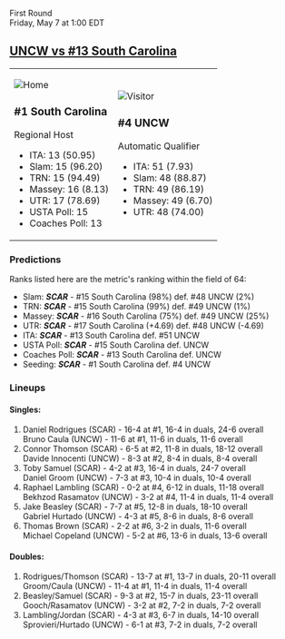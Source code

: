 First Round  
Friday, May 7 at 1:00 EDT
## [UNCW vs #13 South Carolina](https://www.ncaa.com/game/5833382) 

<table><tr><td>  

![Home](https://www.ncaa.com/sites/default/files/images/logos/schools/s/south-carolina.70.png)  

### #1 South Carolina  

Regional Host  
- ITA: 13 (50.95)  
- Slam: 15 (96.20)  
- TRN: 15 (94.49)  
- Massey: 16 (8.13)  
- UTR: 17 (78.69)  
- USTA Poll: 15  
- Coaches Poll: 13  

</td><td>  

![Visitor](https://www.ncaa.com/sites/default/files/images/logos/schools/u/unc-wilmington.70.png)  

### #4 UNCW  

Automatic Qualifier  
- ITA: 51 (7.93)  
- Slam: 48 (88.87)  
- TRN: 49 (86.19)  
- Massey: 49 (6.70)  
- UTR: 48 (74.00)  

</td></tr></table>  

### Predictions  

Ranks listed here are the metric's ranking within the field of 64:  
- Slam: ***SCAR*** - #15 South Carolina (98%) def. #48 UNCW (2%)  
- TRN: ***SCAR*** - #15 South Carolina (99%) def. #49 UNCW (1%)  
- Massey: ***SCAR*** - #16 South Carolina (75%) def. #49 UNCW (25%)  
- UTR: ***SCAR*** - #17 South Carolina (+4.69) def. #48 UNCW (-4.69)  
- ITA: ***SCAR*** - #13 South Carolina def. #51 UNCW  
- USTA Poll: ***SCAR*** - #15 South Carolina def. UNCW  
- Coaches Poll: ***SCAR*** - #13 South Carolina def. UNCW  
- Seeding: ***SCAR*** - #1 South Carolina def. #4 UNCW  

### Lineups  

#### Singles:  
1. Daniel Rodrigues (SCAR) - 16-4 at #1, 16-4 in duals, 24-6 overall  
   Bruno Caula (UNCW) - 11-6 at #1, 11-6 in duals, 11-6 overall
2. Connor Thomson (SCAR) - 6-5 at #2, 11-8 in duals, 18-12 overall  
   Davide Innocenti (UNCW) - 8-3 at #2, 8-4 in duals, 8-4 overall
3. Toby Samuel (SCAR) - 4-2 at #3, 16-4 in duals, 24-7 overall  
   Daniel Groom (UNCW) - 7-3 at #3, 10-4 in duals, 10-4 overall
4. Raphael Lambling (SCAR) - 0-2 at #4, 6-12 in duals, 11-18 overall  
   Bekhzod Rasamatov (UNCW) - 3-2 at #4, 11-4 in duals, 11-4 overall
5. Jake Beasley (SCAR) - 7-7 at #5, 12-8 in duals, 18-10 overall  
   Gabriel Hurtado (UNCW) - 4-3 at #5, 8-6 in duals, 8-6 overall
6. Thomas Brown (SCAR) - 2-2 at #6, 3-2 in duals, 11-6 overall  
   Michael Copeland (UNCW) - 5-2 at #6, 13-6 in duals, 13-6 overall

#### Doubles:  
1. Rodrigues/Thomson (SCAR) - 13-7 at #1, 13-7 in duals, 20-11 overall  
   Groom/Caula (UNCW) - 11-4 at #1, 11-4 in duals, 11-4 overall
2. Beasley/Samuel (SCAR) - 9-3 at #2, 15-7 in duals, 23-11 overall  
   Gooch/Rasamatov (UNCW) - 3-2 at #2, 7-2 in duals, 7-2 overall
3. Lambling/Jordan (SCAR) - 4-3 at #3, 6-7 in duals, 14-10 overall  
   Sprovieri/Hurtado (UNCW) - 6-1 at #3, 7-2 in duals, 7-2 overall